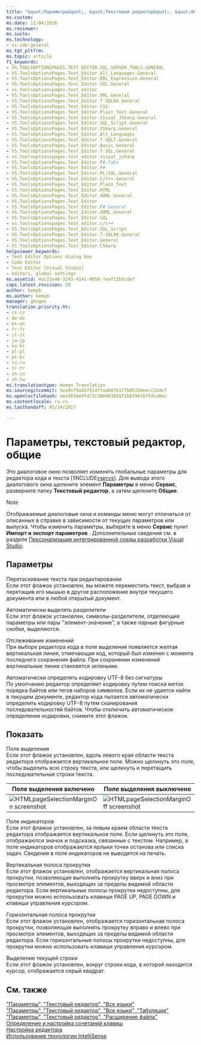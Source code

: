 ```yaml
---
title: "&quot;Параметры&quot;, &quot;Текстовый редактор&quot;, &quot;Общие&quot; | Microsoft Docs"
ms.custom: 
ms.date: 11/04/2016
ms.reviewer: 
ms.suite: 
ms.technology:
- vs-ide-general
ms.tgt_pltfrm: 
ms.topic: article
f1_keywords:
- VS.TOOLSOPTIONSPAGES.TEXT_EDITOR.SQL_SERVER_TOOLS.GENERAL
- VS.ToolsOptionsPages.Text_Editor.All_Languages.General
- VS.ToolsOptionsPages.Text_Editor.RDL_Expression.General
- VS.ToolsOptionsPages.Text_Editor.SQL.General
- vs.toolsoptionspages.text_editor
- VS.ToolsOptionsPages.Text_Editor.XML.General
- VS.ToolsOptionsPages.Text_Editor.T-SQL80.General
- VS.ToolsOptionsPages.Text_Editor.CSS
- VS.ToolsOptionsPages.Text_Editor.Plain_Text.General
- VS.ToolsOptionsPages.Text_Editor.Visual_JSharp.General
- VS.ToolsOptionsPages.Text_Editor.SQL_Script.General
- VS.ToolsOptionsPages.Text_Editor.CSharp.General
- VS.ToolsOptionsPages.Text_Editor.All_Languages
- VS.ToolsOptionsPages.Text_Editor.T-SQL7.General
- VS.ToolsOptionsPages.Text_Editor.Basic.General
- VS.ToolsOptionsPages.Text_Editor.T-SQL.General
- vs.toolsoptionspages.text_editor.visual_jsharp
- VS.ToolsOptionsPages.Text_Editor.F#.Tabs
- VS.ToolsOptionsPages.Text_Editor.F#
- VS.ToolsOptionsPages.Text_Editor.PL/SQL.General
- VS.ToolsOptionsPages.Text_Editor.C/C++.General
- VS.ToolsOptionsPages.Text_Editor.Plain_Text
- VS.ToolsOptionsPages.Text_Editor.HTML
- VS.ToolsOptionsPages.Text_Editor.XAML.General
- VS.ToolsOptionsPages.Text_Editor
- VS.ToolsOptionsPages.Text_Editor.F#.General
- VS.ToolsOptionsPages.Text_Editor.XOML.General
- VS.ToolsOptionsPages.Text_Editor.SQL
- vs.toolsoptionspages.text_editor.c/c++
- VS.ToolsOptionsPages.Text_Editor.SQL_Script
- VS.ToolsOptionsPages.Text_Editor.T-SQL90.General
- VS.ToolsOptionsPages.Text_Editor.General
- VS.ToolsOptionsPages.Text_Editor.CSharp
helpviewer_keywords:
- Text Editor Options dialog box
- Code Editor
- Text Editor [Visual Studio]
- editors, global settings
ms.assetid: 4ac21e48-3243-4141-9058-7eaf12b3cde7
caps.latest.revision: 29
author: kempb
ms.author: kempb
manager: ghogen
translation.priority.ht:
- cs-cz
- de-de
- es-es
- fr-fr
- it-it
- ja-jp
- ko-kr
- pl-pl
- pt-br
- ru-ru
- tr-tr
- zh-cn
- zh-tw
ms.translationtype: Human Translation
ms.sourcegitcommit: 5ea9179ad37514ffad4876177b05150eecc22def
ms.openlocfilehash: eee3b34e9f473c200463b65f1b839416f5dce0ec
ms.contentlocale: ru-ru
ms.lasthandoff: 05/24/2017

---
```

# <a name="options-text-editor-general"></a>Параметры, текстовый редактор, общие
Это диалоговое окно позволяет изменять глобальные параметры для редактора кода и текста [!INCLUDE[vsprvs](../../code-quality/includes/vsprvs_md.md)]. Для вывода этого диалогового окна щелкните элемент **Параметры** в меню **Сервис**, разверните папку **Текстовый редактор**, а затем щелкните **Общие**.  
  
> [!NOTE]
>  Отображаемые диалоговые окна и команды меню могут отличаться от описанных в справке в зависимости от текущих параметров или выпуска. Чтобы изменить параметры, выберите в меню **Сервис** пункт **Импорт и экспорт параметров** . Дополнительные сведения см. в разделе [Персонализация интегрированной среды разработки Visual Studio](../../ide/personalizing-the-visual-studio-ide.md).  
  
## <a name="settings"></a>Параметры  
 Перетаскивание текста при редактировании  
 Если этот флажок установлен, вы можете переместить текст, выбрав и перетащив его мышью в другое расположение внутри текущего документа или в любой открытый документ.  
  
 Автоматически выделять разделители  
 Если этот флажок установлен, символы-разделители, отделяющие параметры или пары "элемент-значение", а также парные фигурные скобки, выделяются.  
  
 Отслеживание изменений  
 При выборе редактора кода в поле выделения появляется желтая вертикальная линия, отмечающая код, который был изменен с момента последнего сохранения файла. При сохранении изменений вертикальные линии становятся зелеными.  
  
 Автоматически определять кодировку UTF-8 без сигнатуры  
 По умолчанию редактор определяет кодировку путем поиска меток порядка байтов или тегов наборов символов. Если их не удается найти в текущем документе, редактор кода пытается автоматически определить кодировку UTF-8 путем сканирования последовательностей байтов. Чтобы отключить автоматическое определение кодировки, снимите этот флажок.  
  
## <a name="display"></a>Показать  
 Поле выделения  
 Если этот флажок установлен, вдоль левого края области текста редактора отображается вертикальное поле. Можно щелкнуть это поле, чтобы выделить всю строку текста, или щелкнуть и перетащить последовательные строки текста.  
  
|Поле выделения включено|Поле выделения выключено|  
|-------------------------|--------------------------|  
|![HTMLpageSelectionMarginOn screenshot](../../ide/reference/media/vxselmaron.gif "vxSelmaron")|![HTMLpageSelectionMarginOff screenshot](../../ide/reference/media/vxselmaroff.gif "vxSelmaroff")|  
  
 Поле индикаторов  
 Если этот флажок установлен, за левым краем области текста редактора отображается вертикальное поле. Если щелкнуть это поле, отображаются значок и подсказка, связанные с текстом. Например, в поле индикаторов отображаются ярлыки точки останова или списка задач. Сведения в поле индикаторов не выводятся на печать.  
  
 Вертикальная полоса прокрутки  
 Если этот флажок установлен, отображается вертикальная полоса прокрутки, позволяющая выполнять прокрутку вверх и вниз при просмотре элементов, выходящих за пределы видимой области редактора. Если вертикальные полосы прокрутки недоступны, для прокрутки можно использовать клавиши PAGE UP, PAGE DOWN и клавиши управления курсором.  
  
 Горизонтальная полоса прокрутки  
 Если этот флажок установлен, отображается горизонтальная полоса прокрутки, позволяющая выполнять прокрутку вправо и влево при просмотре элементов, выходящих за пределы видимой области редактора. Если горизонтальные полосы прокрутки недоступны, для прокрутки можно использовать клавиши управления курсором.  
  
 Выделение текущей строки  
 Если этот флажок установлен, вокруг строки кода, в которой находится курсор, отображается серый квадрат.  
  
## <a name="see-also"></a>См. также  
 ["Параметры", "Текстовый редактор", "Все языки"](../../ide/reference/options-text-editor-all-languages.md)   
 ["Параметры", "Текстовый редактор", "Все языки", "Табуляция"](../../ide/reference/options-text-editor-all-languages-tabs.md)   
 ["Параметры", "Текстовый редактор", "Расширение файла"](../../ide/reference/options-text-editor-file-extension.md)   
 [Определение и настройка сочетаний клавиш](../../ide/identifying-and-customizing-keyboard-shortcuts-in-visual-studio.md)   
 [Настройка редактора](../../ide/customizing-the-editor.md)   
 [Использование технологии IntelliSense](../../ide/using-intellisense.md)
